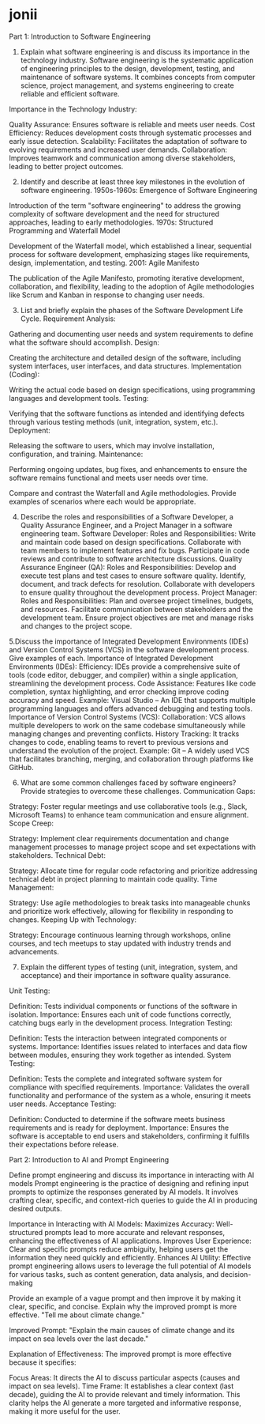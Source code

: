 # jonii
Part 1: Introduction to Software Engineering

1. Explain what software engineering is and discuss its importance in the technology industry.
Software engineering is the systematic application of engineering principles to the design, development, testing, and maintenance of software systems. It combines concepts from computer science, project management, and systems engineering to create reliable and efficient software.

Importance in the Technology Industry:

Quality Assurance: Ensures software is reliable and meets user needs.
Cost Efficiency: Reduces development costs through systematic processes and early issue detection.
Scalability: Facilitates the adaptation of software to evolving requirements and increased user demands.
Collaboration: Improves teamwork and communication among diverse stakeholders, leading to better project outcomes.

2. Identify and describe at least three key milestones in the evolution of software engineering.
   1950s-1960s: Emergence of Software Engineering

Introduction of the term "software engineering" to address the growing complexity of software development and the need for structured approaches, leading to early methodologies.
1970s: Structured Programming and Waterfall Model

Development of the Waterfall model, which established a linear, sequential process for software development, emphasizing stages like requirements, design, implementation, and testing.
2001: Agile Manifesto

The publication of the Agile Manifesto, promoting iterative development, collaboration, and flexibility, leading to the adoption of Agile methodologies like Scrum and Kanban in response to changing user needs.

3. List and briefly explain the phases of the Software Development Life Cycle.
Requirement Analysis:

Gathering and documenting user needs and system requirements to define what the software should accomplish.
Design:

Creating the architecture and detailed design of the software, including system interfaces, user interfaces, and data structures.
Implementation (Coding):

Writing the actual code based on design specifications, using programming languages and development tools.
Testing:

Verifying that the software functions as intended and identifying defects through various testing methods (unit, integration, system, etc.).
Deployment:

Releasing the software to users, which may involve installation, configuration, and training.
Maintenance:

Performing ongoing updates, bug fixes, and enhancements to ensure the software remains functional and meets user needs over time.

Compare and contrast the Waterfall and Agile methodologies. Provide examples of scenarios where each would be appropriate.

4. Describe the roles and responsibilities of a Software Developer, a Quality Assurance Engineer, and a Project Manager in a software engineering team.
Software Developer:
Roles and Responsibilities:
Write and maintain code based on design specifications.
Collaborate with team members to implement features and fix bugs.
Participate in code reviews and contribute to software architecture discussions.
Quality Assurance Engineer (QA):
Roles and Responsibilities:
Develop and execute test plans and test cases to ensure software quality.
Identify, document, and track defects for resolution.
Collaborate with developers to ensure quality throughout the development process.
Project Manager:
Roles and Responsibilities:
Plan and oversee project timelines, budgets, and resources.
Facilitate communication between stakeholders and the development team.
Ensure project objectives are met and manage risks and changes to the project scope.

5.Discuss the importance of Integrated Development Environments (IDEs) and Version Control Systems (VCS) in the software development process. Give examples of each.
Importance of Integrated Development Environments (IDEs):
Efficiency: IDEs provide a comprehensive suite of tools (code editor, debugger, and compiler) within a single application, streamlining the development process.
Code Assistance: Features like code completion, syntax highlighting, and error checking improve coding accuracy and speed.
Example: Visual Studio – An IDE that supports multiple programming languages and offers advanced debugging and testing tools.
Importance of Version Control Systems (VCS):
Collaboration: VCS allows multiple developers to work on the same codebase simultaneously while managing changes and preventing conflicts.
History Tracking: It tracks changes to code, enabling teams to revert to previous versions and understand the evolution of the project.
Example: Git – A widely used VCS that facilitates branching, merging, and collaboration through platforms like GitHub.

6. What are some common challenges faced by software engineers? Provide strategies to overcome these challenges.
 Communication Gaps:

Strategy: Foster regular meetings and use collaborative tools (e.g., Slack, Microsoft Teams) to enhance team communication and ensure alignment.
Scope Creep:

Strategy: Implement clear requirements documentation and change management processes to manage project scope and set expectations with stakeholders.
Technical Debt:

Strategy: Allocate time for regular code refactoring and prioritize addressing technical debt in project planning to maintain code quality.
Time Management:

Strategy: Use agile methodologies to break tasks into manageable chunks and prioritize work effectively, allowing for flexibility in responding to changes.
Keeping Up with Technology:

Strategy: Encourage continuous learning through workshops, online courses, and tech meetups to stay updated with industry trends and advancements.

7. Explain the different types of testing (unit, integration, system, and acceptance) and their importance in software quality assurance.

Unit Testing:

Definition: Tests individual components or functions of the software in isolation.
Importance: Ensures each unit of code functions correctly, catching bugs early in the development process.
Integration Testing:

Definition: Tests the interaction between integrated components or systems.
Importance: Identifies issues related to interfaces and data flow between modules, ensuring they work together as intended.
System Testing:

Definition: Tests the complete and integrated software system for compliance with specified requirements.
Importance: Validates the overall functionality and performance of the system as a whole, ensuring it meets user needs.
Acceptance Testing:

Definition: Conducted to determine if the software meets business requirements and is ready for deployment.
Importance: Ensures the software is acceptable to end users and stakeholders, confirming it fulfills their expectations before release.


Part 2: Introduction to AI and Prompt Engineering

Define prompt engineering and discuss its importance in interacting with AI models
Prompt engineering is the practice of designing and refining input prompts to optimize the responses generated by AI models. It involves crafting clear, specific, and context-rich queries to guide the AI in producing desired outputs.

Importance in Interacting with AI Models:
Maximizes Accuracy: Well-structured prompts lead to more accurate and relevant responses, enhancing the effectiveness of AI applications.
Improves User Experience: Clear and specific prompts reduce ambiguity, helping users get the information they need quickly and efficiently.
Enhances AI Utility: Effective prompt engineering allows users to leverage the full potential of AI models for various tasks, such as content generation, data analysis, and decision-making

Provide an example of a vague prompt and then improve it by making it clear, specific, and concise. Explain why the improved prompt is more effective.
"Tell me about climate change."

Improved Prompt:
"Explain the main causes of climate change and its impact on sea levels over the last decade."

Explanation of Effectiveness:
The improved prompt is more effective because it specifies:

Focus Areas: It directs the AI to discuss particular aspects (causes and impact on sea levels).
Time Frame: It establishes a clear context (last decade), guiding the AI to provide relevant and timely information.
This clarity helps the AI generate a more targeted and informative response, making it more useful for the user.
